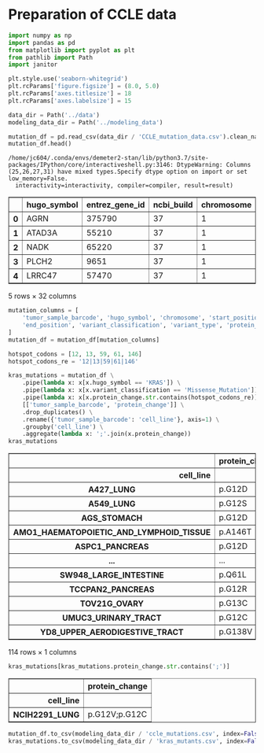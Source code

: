 # Preparation of CCLE data


```python
import numpy as np
import pandas as pd
from matplotlib import pyplot as plt
from pathlib import Path
import janitor

plt.style.use('seaborn-whitegrid')
plt.rcParams['figure.figsize'] = (8.0, 5.0)
plt.rcParams['axes.titlesize'] = 18
plt.rcParams['axes.labelsize'] = 15

data_dir = Path('../data')
modeling_data_dir = Path('../modeling_data')
```


```python
mutation_df = pd.read_csv(data_dir / 'CCLE_mutation_data.csv').clean_names()
mutation_df.head()
```

    /home/jc604/.conda/envs/demeter2-stan/lib/python3.7/site-packages/IPython/core/interactiveshell.py:3146: DtypeWarning: Columns (25,26,27,31) have mixed types.Specify dtype option on import or set low_memory=False.
      interactivity=interactivity, compiler=compiler, result=result)





<div>
<style scoped>
    .dataframe tbody tr th:only-of-type {
        vertical-align: middle;
    }

    .dataframe tbody tr th {
        vertical-align: top;
    }

    .dataframe thead th {
        text-align: right;
    }
</style>
<table border="1" class="dataframe">
  <thead>
    <tr style="text-align: right;">
      <th></th>
      <th>hugo_symbol</th>
      <th>entrez_gene_id</th>
      <th>ncbi_build</th>
      <th>chromosome</th>
      <th>start_position</th>
      <th>end_position</th>
      <th>strand</th>
      <th>variant_classification</th>
      <th>variant_type</th>
      <th>reference_allele</th>
      <th>...</th>
      <th>iscosmichotspot</th>
      <th>cosmichscnt</th>
      <th>exac_af</th>
      <th>wes_ac</th>
      <th>sangerwes_ac</th>
      <th>sangerrecalibwes_ac</th>
      <th>rnaseq_ac</th>
      <th>hc_ac</th>
      <th>rd_ac</th>
      <th>wgs_ac</th>
    </tr>
  </thead>
  <tbody>
    <tr>
      <th>0</th>
      <td>AGRN</td>
      <td>375790</td>
      <td>37</td>
      <td>1</td>
      <td>979072</td>
      <td>979072</td>
      <td>+</td>
      <td>Silent</td>
      <td>SNP</td>
      <td>A</td>
      <td>...</td>
      <td>False</td>
      <td>0</td>
      <td>NaN</td>
      <td>27:24</td>
      <td>9:10</td>
      <td>9:12</td>
      <td>104:20</td>
      <td>NaN</td>
      <td>NaN</td>
      <td>15:13</td>
    </tr>
    <tr>
      <th>1</th>
      <td>ATAD3A</td>
      <td>55210</td>
      <td>37</td>
      <td>1</td>
      <td>1459233</td>
      <td>1459233</td>
      <td>+</td>
      <td>Silent</td>
      <td>SNP</td>
      <td>A</td>
      <td>...</td>
      <td>False</td>
      <td>0</td>
      <td>0.000008</td>
      <td>29:49</td>
      <td>33:40</td>
      <td>30:38</td>
      <td>315:308</td>
      <td>NaN</td>
      <td>NaN</td>
      <td>17:31</td>
    </tr>
    <tr>
      <th>2</th>
      <td>NADK</td>
      <td>65220</td>
      <td>37</td>
      <td>1</td>
      <td>1685635</td>
      <td>1685635</td>
      <td>+</td>
      <td>Missense_Mutation</td>
      <td>SNP</td>
      <td>G</td>
      <td>...</td>
      <td>False</td>
      <td>0</td>
      <td>NaN</td>
      <td>25:39</td>
      <td>16:19</td>
      <td>17:20</td>
      <td>176:266</td>
      <td>NaN</td>
      <td>NaN</td>
      <td>14:23</td>
    </tr>
    <tr>
      <th>3</th>
      <td>PLCH2</td>
      <td>9651</td>
      <td>37</td>
      <td>1</td>
      <td>2436128</td>
      <td>2436128</td>
      <td>+</td>
      <td>Missense_Mutation</td>
      <td>SNP</td>
      <td>G</td>
      <td>...</td>
      <td>False</td>
      <td>0</td>
      <td>NaN</td>
      <td>9:20</td>
      <td>19:22</td>
      <td>20:20</td>
      <td>NaN</td>
      <td>NaN</td>
      <td>NaN</td>
      <td>23:15</td>
    </tr>
    <tr>
      <th>4</th>
      <td>LRRC47</td>
      <td>57470</td>
      <td>37</td>
      <td>1</td>
      <td>3703695</td>
      <td>3703695</td>
      <td>+</td>
      <td>Silent</td>
      <td>SNP</td>
      <td>G</td>
      <td>...</td>
      <td>False</td>
      <td>0</td>
      <td>0.000033</td>
      <td>19:21</td>
      <td>7:19</td>
      <td>8:17</td>
      <td>87:104</td>
      <td>NaN</td>
      <td>NaN</td>
      <td>11:16</td>
    </tr>
  </tbody>
</table>
<p>5 rows × 32 columns</p>
</div>




```python
mutation_columns = [
    'tumor_sample_barcode', 'hugo_symbol', 'chromosome', 'start_position', 
    'end_position', 'variant_classification', 'variant_type', 'protein_change'
]
mutation_df = mutation_df[mutation_columns]
```


```python
hotspot_codons = [12, 13, 59, 61, 146]
hotspot_codons_re = '12|13|59|61|146'

kras_mutations = mutation_df \
    .pipe(lambda x: x[x.hugo_symbol == 'KRAS']) \
    .pipe(lambda x: x[x.variant_classification == 'Missense_Mutation']) \
    .pipe(lambda x: x[x.protein_change.str.contains(hotspot_codons_re)]) \
    [['tumor_sample_barcode', 'protein_change']] \
    .drop_duplicates() \
    .rename({'tumor_sample_barcode': 'cell_line'}, axis=1) \
    .groupby('cell_line') \
    .aggregate(lambda x: ';'.join(x.protein_change))
kras_mutations
```




<div>
<style scoped>
    .dataframe tbody tr th:only-of-type {
        vertical-align: middle;
    }

    .dataframe tbody tr th {
        vertical-align: top;
    }

    .dataframe thead th {
        text-align: right;
    }
</style>
<table border="1" class="dataframe">
  <thead>
    <tr style="text-align: right;">
      <th></th>
      <th>protein_change</th>
    </tr>
    <tr>
      <th>cell_line</th>
      <th></th>
    </tr>
  </thead>
  <tbody>
    <tr>
      <th>A427_LUNG</th>
      <td>p.G12D</td>
    </tr>
    <tr>
      <th>A549_LUNG</th>
      <td>p.G12S</td>
    </tr>
    <tr>
      <th>AGS_STOMACH</th>
      <td>p.G12D</td>
    </tr>
    <tr>
      <th>AMO1_HAEMATOPOIETIC_AND_LYMPHOID_TISSUE</th>
      <td>p.A146T</td>
    </tr>
    <tr>
      <th>ASPC1_PANCREAS</th>
      <td>p.G12D</td>
    </tr>
    <tr>
      <th>...</th>
      <td>...</td>
    </tr>
    <tr>
      <th>SW948_LARGE_INTESTINE</th>
      <td>p.Q61L</td>
    </tr>
    <tr>
      <th>TCCPAN2_PANCREAS</th>
      <td>p.G12R</td>
    </tr>
    <tr>
      <th>TOV21G_OVARY</th>
      <td>p.G13C</td>
    </tr>
    <tr>
      <th>UMUC3_URINARY_TRACT</th>
      <td>p.G12C</td>
    </tr>
    <tr>
      <th>YD8_UPPER_AERODIGESTIVE_TRACT</th>
      <td>p.G138V</td>
    </tr>
  </tbody>
</table>
<p>114 rows × 1 columns</p>
</div>




```python
kras_mutations[kras_mutations.protein_change.str.contains(';')]
```




<div>
<style scoped>
    .dataframe tbody tr th:only-of-type {
        vertical-align: middle;
    }

    .dataframe tbody tr th {
        vertical-align: top;
    }

    .dataframe thead th {
        text-align: right;
    }
</style>
<table border="1" class="dataframe">
  <thead>
    <tr style="text-align: right;">
      <th></th>
      <th>protein_change</th>
    </tr>
    <tr>
      <th>cell_line</th>
      <th></th>
    </tr>
  </thead>
  <tbody>
    <tr>
      <th>NCIH2291_LUNG</th>
      <td>p.G12V;p.G12C</td>
    </tr>
  </tbody>
</table>
</div>




```python
mutation_df.to_csv(modeling_data_dir / 'ccle_mutations.csv', index=False)
kras_mutations.to_csv(modeling_data_dir / 'kras_mutants.csv', index=False)
```
